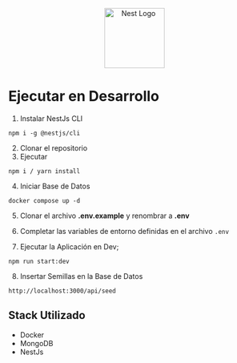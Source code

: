 <p align="center">
  <a href="http://nestjs.com/" target="blank"><img src="https://nestjs.com/img/logo-small.svg" width="120" alt="Nest Logo" /></a>
</p>

# Ejecutar en Desarrollo

1. Instalar NestJs CLI
```
npm i -g @nestjs/cli
```
2. Clonar el repositorio
3. Ejecutar 
```
npm i / yarn install
```
4. Iniciar Base de Datos
```
docker compose up -d
```

5. Clonar el archivo __.env.example__ y renombrar a __.env__

6. Completar las variables de entorno definidas en el archivo ```.env```

7. Ejecutar la Aplicación en Dev;
```
npm run start:dev
```

8. Insertar Semillas en la Base de Datos
```
http://localhost:3000/api/seed
```

## Stack Utilizado
* Docker
* MongoDB
* NestJs